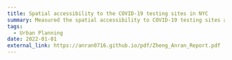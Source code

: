 ```yaml
---
title: Spatial accessibility to the COVID-19 testing sites in NYC
summary: Measured the spatial accessibility to COVID-19 testing sites among different travel modes in NYC
tags:
  - Urban Planning
date: 2022-01-01
external_link: https://anran0716.github.io/pdf/Zheng_Anran_Report.pdf
---
```

